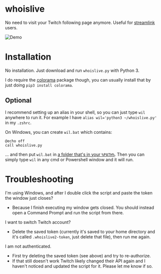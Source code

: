 # whoislive

No need to visit your Twitch following page anymore. Useful for [streamlink](https://github.com/streamlink/streamlink) users.

![Demo](https://lambdan.se/img/2020-05-22_00-50-06.gif)

# Installation

No installation. Just download and run `whoislive.py` with Python 3.

I do require the [colorama](https://pypi.org/project/colorama/) package though, you can usually install that by just doing `pip3 install colorama`.

## Optional

I recommend setting up an alias in your shell, so you can just type `wil` anywhere to run it. For example I have `alias wil='python3 ~/whoislive.py'` in my `.zshrc`.

On Windows, you can create `wil.bat` which contains:

    @echo off
    call whoislive.py

... and then put `wil.bat` in [a folder that's in your `%PATH%`](https://github.com/lambdan/Setup/blob/master/Windows/Path%20Setup.md). Then you can simply type `wil` in any cmd or Powershell window and it will run.

# Troubleshooting

I'm using Windows, and after I double click the script and paste the token the window just closes?
- Because I finish executing my window gets closed. You should instead open a Command Prompt and run the script from there.

I want to switch Twitch account?
- Delete the saved token (currently it's saved to your home directory and it's called `.whoislive2-token`, just delete that file), then run me again.

I am not authenticated.
- First try deleting the saved token (see above) and try to re-authorize.
- If that still doesn't work Twitch likely changed their API again and I haven't noticed and updated the script for it. Please let me know if so.
